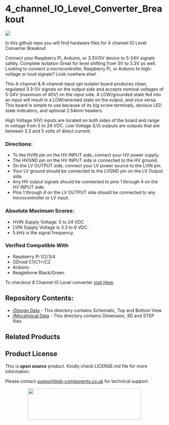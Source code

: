 # 4_channel_IO_Level_Converter_Breakout
<img src="https://cdn.shopify.com/s/files/1/1217/2104/files/4CH8ch_1_1.png?v=1674035597">

In this github repo you will find hardware files for 4 channel IO Level Converter Breakout

Connect your Raspberry Pi, Arduino, or 3.3V/5V device to 5-24V signals safely. Complete isolation Great for level shifting from 5V to 3.3V as well. Looking to connect a microcontroller, Raspberry Pi, or Arduino to high-voltage or loud signals? Look nowhere else!

This 4-channel & 8-channel input opt isolator board produces clean, regulated 3.3-5V signals on the output side and accepts nominal voltages of 5­-24V (maximum of 40V) on the input side. A LOW/grounded state fed into an input will result in a LOW/wrecked state on the output, and vice versa. This board is simple to use because of its big screw terminals, obvious LED state indicators, and optional 2.54mm headers.

High Voltage (HV) inputs are located on both sides of the board and range in voltage from 5 to 24 VDC. Low Voltage (LV) outputs are outputs that are between 3.3 and 5 volts of direct current.

### Directions:
 - To the HVIN pin on the HV INPUT side, connect your HV power supply.
 - The HVGND pin on the HV INPUT side is connected to the HV ground.
 - On the LV OUTPUT side, connect your LV power source to the LVIN pin.
 - Your LV ground should be connected to the LVGND pin on the LV Output side.
 - Any HV output signals should be connected to pins 1 through 4 on the HV INPUT side.
 - Pins 1 through 4 on the LV OUTPUT side should be connected to any microcontroller or LV input.

### Absolute Maximum Scores:
- HVIN Supply Voltage: 5 to 24 VDC
- LVIN Supply Voltage is 3.3 to 6 VDC.
- 5 kHz is the signal frequency.

### Verified Compatible With 
 - Raspberry Pi 1/2/3/4 
 - ODroid C1/C1+/C2
 - Arduino 
 - Beaglebone Black/Green


To checkout 8 Channel IO Level converter [visit Here](https://github.com/sbcshop/8_channel_IO_Level_Converter_Breakout/tree/main).
## Repository Contents:
  - [/Design Data](https://github.com/sbcshop/Ardi_UHF_Shield_Hardware/tree/main/Design%20Data) - This directory contains Schematic, Top and Bottom View
  - [/Mecahnical Data](https://github.com/sbcshop/Ardi_UHF_Shield_Hardware/tree/main/Mechanical%20Data) - This directory contains Dimension, 3D and STEP files

## Related Products
   

 
## Product License

This is ***open source*** product. Kindly check LICENSE.md file for more information.

Please contact support@sb-components.co.uk for technical support.
<p align="center">
  <img width="360" height="100" src="https://cdn.shopify.com/s/files/1/1217/2104/files/Logo_sb_component_3.png?v=1666086771&width=300">
</p>
